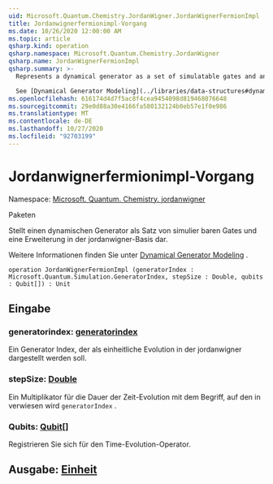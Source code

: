 ```yaml
---
uid: Microsoft.Quantum.Chemistry.JordanWigner.JordanWignerFermionImpl
title: Jordanwignerfermionimpl-Vorgang
ms.date: 10/26/2020 12:00:00 AM
ms.topic: article
qsharp.kind: operation
qsharp.namespace: Microsoft.Quantum.Chemistry.JordanWigner
qsharp.name: JordanWignerFermionImpl
qsharp.summary: >-
  Represents a dynamical generator as a set of simulatable gates and an expansion in the JordanWigner basis.

  See [Dynamical Generator Modeling](../libraries/data-structures#dynamical-generator-modeling) for more details.
ms.openlocfilehash: 616174d4d7f5ac8f4cea9454098d819468076648
ms.sourcegitcommit: 29e0d88a30e4166fa580132124b0eb57e1f0e986
ms.translationtype: MT
ms.contentlocale: de-DE
ms.lasthandoff: 10/27/2020
ms.locfileid: "92703199"
---
```

# <a name="jordanwignerfermionimpl-operation"></a>Jordanwignerfermionimpl-Vorgang

Namespace: [Microsoft. Quantum. Chemistry. jordanwigner](xref:Microsoft.Quantum.Chemistry.JordanWigner)

Paketen [](https://nuget.org/packages/)


Stellt einen dynamischen Generator als Satz von simulier baren Gates und eine Erweiterung in der jordanwigner-Basis dar.

Weitere Informationen finden Sie unter [Dynamical Generator Modeling](../libraries/data-structures#dynamical-generator-modeling) .

```qsharp
operation JordanWignerFermionImpl (generatorIndex : Microsoft.Quantum.Simulation.GeneratorIndex, stepSize : Double, qubits : Qubit[]) : Unit
```


## <a name="input"></a>Eingabe

### <a name="generatorindex--generatorindex"></a>generatorindex: [generatorindex](xref:Microsoft.Quantum.Simulation.GeneratorIndex)

Ein Generator Index, der als einheitliche Evolution in der jordanwigner dargestellt werden soll.


### <a name="stepsize--double"></a>stepSize: [Double](xref:microsoft.quantum.lang-ref.double)

Ein Multiplikator für die Dauer der Zeit-Evolution mit dem Begriff, auf den in verwiesen wird `generatorIndex` .


### <a name="qubits--qubit"></a>Qubits: [Qubit](xref:microsoft.quantum.lang-ref.qubit)[]

Registrieren Sie sich für den Time-Evolution-Operator.



## <a name="output--unit"></a>Ausgabe: [Einheit](xref:microsoft.quantum.lang-ref.unit)


